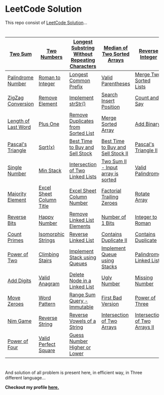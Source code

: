
# LeetCode Solution #

This repo consist of [LeetCode Solution](https://leetcode.com/problemset/all/)...
#

| [Two Sum](https://github.com/DeWill404/LeetCode/blob/master/Solution/Two%20Sum.md) | [Two Numbers](https://github.com/DeWill404/LeetCode/blob/master/Solution/Two%20Numbers.md) | [Longest Substring Without Repeating Characters](https://github.com/DeWill404/LeetCode/blob/master/Solution/Longest%20Substring%20Without%20Repeating%20Characters.md) | [Median of Two Sorted Arrays](https://github.com/DeWill404/LeetCode/blob/master/Solution/Median%20of%20Two%20Sorted%20Arrays.md) | [Reverse Integer](https://github.com/DeWill404/LeetCode/blob/master/Solution/Reverse%20Integer.md) |
|-|-|-|-|-| 
| [Palindrome Number](https://github.com/DeWill404/LeetCode/blob/master/Solution/Palindrome%20Number.md) | [Roman to Integer](https://github.com/DeWill404/LeetCode/blob/master/Solution/Roman%20to%20Integer.md) | [Longest Common Prefix](https://github.com/DeWill404/LeetCode/blob/master/Solution/Longest%20Common%20Prefix.md) | [Valid Parentheses](https://github.com/DeWill404/LeetCode/blob/master/Solution/Valid%20Parentheses.md) | [Merge Two Sorted Lists](https://github.com/DeWill404/LeetCode/blob/master/Solution/Merge%20Two%20Sorted%20Lists.md) |
| [ZigZag Conversion](https://github.com/DeWill404/LeetCode/blob/master/Solution/ZigZag%20Conversion.md) | [Remove Element](https://github.com/DeWill404/LeetCode/blob/master/Solution/Remove%20Element.md) | [Implement strStr()](https://github.com/DeWill404/LeetCode/blob/master/Solution/Implement%20strStr().md) | [Search Insert Position](https://github.com/DeWill404/LeetCode/blob/master/Solution/Search%20Insert%20Position.md) | [Count and Say](https://github.com/DeWill404/LeetCode/blob/master/Solution/Count%20and%20Say.md) |
| [Length of Last Word](https://github.com/DeWill404/LeetCode/blob/master/Solution/Length%20of%20Last%20Word.md) | [Plus One](https://github.com/DeWill404/LeetCode/blob/master/Solution/Plus%20One.md) | [Remove Duplicates from Sorted List](https://github.com/DeWill404/LeetCode/blob/master/Solution/Remove%20Duplicates%20from%20Sorted%20List.md) | [Merge Sorted Array](https://github.com/DeWill404/LeetCode/blob/master/Solution/Merge%20Sorted%20Array.md) | [Add Binary](https://github.com/DeWill404/LeetCode/blob/master/Solution/Add%20Binary.md) |
| [Pascal's Triangle](https://github.com/DeWill404/LeetCode/blob/master/Solution/Pascal's%20Triangle.md) | [Sqrt(x)](https://github.com/DeWill404/LeetCode/blob/master/Solution/Sqrt(x).md) | [Best Time to Buy and Sell Stock](https://github.com/DeWill404/LeetCode/blob/master/Solution/Best%20Time%20to%20Buy%20and%20Sell%20Stock.md) | [Best Time to Buy and Sell Stock II](https://github.com/DeWill404/LeetCode/blob/master/Solution/Best%20Time%20to%20Buy%20and%20Sell%20Stock%20II.md) | [Pascal's Triangle II](https://github.com/DeWill404/LeetCode/blob/master/Solution/Pascal's%20Triangle%20II.md) |
| [Single Number](https://github.com/DeWill404/LeetCode/blob/master/Solution/Single%20Number.md) | [Min Stack](https://github.com/DeWill404/LeetCode/blob/master/Solution/Min%20Stack.md) | [Intersection of Two Linked Lists](https://github.com/DeWill404/LeetCode/blob/master/Solution/Intersection%20of%20Two%20Linked%20Lists.md) | [Two Sum II - Input array is sorted](https://github.com/DeWill404/LeetCode/blob/master/Solution/Two%20Sum%20II%20-%20Input%20array%20is%20sorted.md) | [Valid Palindrome](https://github.com/DeWill404/LeetCode/blob/master/Solution/Valid%20Palindrome.md) |
| [Majority Element](https://github.com/DeWill404/LeetCode/blob/master/Solution/Majority%20Element.md) | [Excel Sheet Column Title](https://github.com/DeWill404/LeetCode/blob/master/Solution/Excel%20Sheet%20Column%20Title.md) | [Excel Sheet Column Number](https://github.com/DeWill404/LeetCode/blob/master/Solution/Excel%20Sheet%20Column%Number.md) | [Factorial Trailing Zeroes](https://github.com/DeWill404/LeetCode/blob/master/Solution/Factorial%20Trailing%20Zeroes.md) | [Rotate Array](https://github.com/DeWill404/LeetCode/blob/master/Solution/Rotate%20Array.md) |
| [Reverse Bits](https://github.com/DeWill404/LeetCode/blob/master/Solution/Reverse%20Bits.md) | [Happy Number](https://github.com/DeWill404/LeetCode/blob/master/Solution/Happy%20Number.md) | [Remove Linked List Elements](https://github.com/DeWill404/LeetCode/blob/master/Solution/Remove%20Linked%20List%20Elements.md) | [Number of 1 Bits](https://github.com/DeWill404/LeetCode/blob/master/Solution/Number%20of%201%20Bits.md) | [Integer to Roman](https://github.com/DeWill404/LeetCode/blob/master/Solution/Integer%20to%20Roman.md) |
| [Count Primes](https://github.com/DeWill404/LeetCode/blob/master/Solution/Count%20Primes.md) | [Isomorphic Strings](https://github.com/DeWill404/LeetCode/blob/master/Solution/Isomorphic%20Strings.md) | [Reverse Linked List](https://github.com/DeWill404/LeetCode/blob/master/Solution/Reverse%20Linked%20List.md) | [Contains Duplicate II](https://github.com/DeWill404/LeetCode/blob/master/Solution/Contains%20Duplicate520II.md) | [Contains Duplicate](https://github.com/DeWill404/LeetCode/blob/master/Solution/Contains%20Duplicate.md) |
| [Power of Two](https://github.com/DeWill404/LeetCode/blob/master/Solution/Power%20of%20Two.md) | [Climbing Stairs](https://github.com/DeWill404/LeetCode/blob/master/Solution/Climbing%20Stairs.md) | [Implement Stack using Queues](https://github.com/DeWill404/LeetCode/blob/master/Solution/Implement%20Stack%20using%20Queues.md) | [Implement Queue using Stacks](https://github.com/DeWill404/LeetCode/blob/master/Solution/Implement%20Queue%20using%20Stacks.md) | [Palindrome Linked List](https://github.com/DeWill404/LeetCode/blob/master/Solution/Palindrome%20Linked%20List.md) |
| [Add Digits](https://github.com/DeWill404/LeetCode/blob/master/Solution/Add%20Digits.md) | [Valid Anagram](https://github.com/DeWill404/LeetCode/blob/master/Solution/Valid%20Anagram.md) | [Delete Node in a Linked List](https://github.com/DeWill404/LeetCode/blob/master/Solution/Delete%20Node%20in%20a%20Linked%20List.md) | [Ugly Number](https://github.com/DeWill404/LeetCode/blob/master/Solution/Ugly%20Number.md) | [Missing Number](https://github.com/DeWill404/LeetCode/blob/master/Solution/Missing%20Number.md) |
| [Move Zeroes](https://github.com/DeWill404/LeetCode/blob/master/Solution/Move%20Zeroes.md) | [Word Pattern](https://github.com/DeWill404/LeetCode/blob/master/Solution/Word%20Pattern.md) | [Range Sum Query - Immutable](https://github.com/DeWill404/LeetCode/blob/master/Solution/Range%20Sum%20Query%20-%20Immutable.md) | [First Bad Version](https://github.com/DeWill404/LeetCode/blob/master/Solution/First%20Bad%20Version.md) | [Power of Three](https://github.com/DeWill404/LeetCode/blob/master/Solution/Power%20of%20Three.md) |
| [Nim Game](https://github.com/DeWill404/LeetCode/blob/master/Solution/Nim%20Game.md) | [Reverse String](https://github.com/DeWill404/LeetCode/blob/master/Solution/Reverse%20String.md) | [Reverse Vowels of a String](https://github.com/DeWill404/LeetCode/blob/master/Solution/Reverse%20Vowels%20of%20a%20String.md) | [Intersection of Two Arrays](https://github.com/DeWill404/LeetCode/blob/master/Solution/Intersection%20of%20Two%20Arrays.md) |[Intersection of Two Arrays II](https://github.com/DeWill404/LeetCode/blob/master/Solution/Intersection%20of%20Two%20Arrays%20II.md) |
| [Power of Four](https://github.com/DeWill404/LeetCode/blob/master/Solution/Power%20of%20Four.md) | [Valid Perfect Square](https://github.com/DeWill404/LeetCode/blob/master/Solution/Valid%20Perfect%20Square.md) | [Guess Number Higher or Lower](https://github.com/DeWill404/LeetCode/blob/master/Solution/Guess%20Number%20Higher%20or%20Lower.md) |


#
And solution of all problem is present here, in efficient way, in Three different language...

**Checkout my profile [here.](https://leetcode.com/dewill/)**
